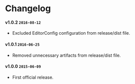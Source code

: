 # Changelog

#### v1.0.2 `2016-08-12`
- Excluded EditorConfig configuration from release/dist file.

#### v1.0.1 `2016-06-25`
- Removed unnecessary artifacts from release/dist file.

#### v1.0.0 `2015-06-09`
- First official release.
